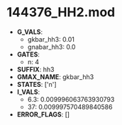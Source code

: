 # 144376_HH2.mod

- **G_VALS**:
  - gkbar_hh3: 0.01
  - gnabar_hh3: 0.0
- **GATES**:
  - n: 4
- **SUFFIX**: hh3
- **GMAX_NAME**: gkbar_hh3
- **STATES**: ['n']
- **I_VALS**:
  - 6.3: 0.009996063763930793
  - 37: 0.009997570489840586
- **ERROR_FLAGS**: []
